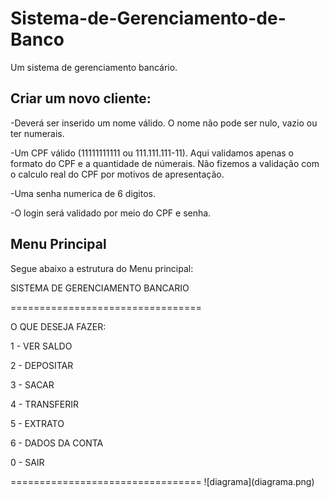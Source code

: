 # Sistema-de-Gerenciamento-de-Banco
Um sistema de gerenciamento bancário.


<h2>Criar um novo cliente:</h2>
<p>-Deverá ser inserido um nome válido. O nome não pode ser nulo, vazio ou ter numerais.</p>
<p>-Um CPF válido (11111111111 ou 111.111.111-11). Aqui validamos apenas o formato do CPF e a quantidade de númerais. Não fizemos a validação com o calculo real do CPF por motivos de apresentação.</p>
<p>-Uma senha numerica de 6 digitos.</p>
<p>-O login será validado por meio do CPF e senha.</p>

<h2>Menu Principal</h2>
<p>Segue abaixo a estrutura do Menu principal: </p>

<p>SISTEMA DE GERENCIAMENTO BANCARIO</p>
<p>=================================</p>

<p></p>O QUE DESEJA FAZER:
<p>1 - VER SALDO</p>
<p>2 - DEPOSITAR</p>
<p>3 - SACAR</p>
<p>4 - TRANSFERIR</p>
<p>5 - EXTRATO</p>
<p>6 - DADOS DA CONTA</p>
<p>0 - SAIR</p>
=================================
![diagrama](diagrama.png)

